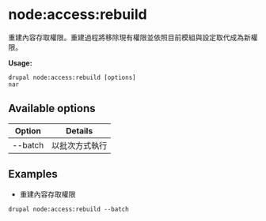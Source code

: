 # node:access:rebuild
重建內容存取權限。重建過程將移除現有權限並依照目前模組與設定取代成為新權限。

**Usage:**
```
drupal node:access:rebuild [options]
nar
```

## Available options
Option | Details
-------|-------------
--batch | 以批次方式執行

## Examples
* 重建內容存取權限
```
drupal node:access:rebuild --batch
```
